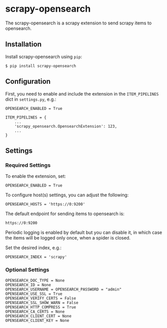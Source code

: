 # scrapy-opensearch

The scrapy-opensearch is a scrapy extension to send scrapy items to
opensearch.

## Installation

Install scrapy-opensearch using `pip`:

    $ pip install scrapy-opensearch

## Configuration

First, you need to enable and include the extension in the `ITEM_PIPELINES` dict in
`settings.py`, e.g.:

    OPENSEARCH_ENABLED = True

    ITEM_PIPELINES = {
        ...
        'scrapy_opensearch.OpensearchExtension': 123,
        ...
    }

## Settings

### Required Settings

To enable the extension, set:

    OPENSEARCH_ENABLED = True

To configure host(s) settings, you can adjust the following:

    OPENSEARCH_HOSTS = 'https://0:9200'

The default endpoint for sending items to opensearch is:

    https://0:9200

Periodic logging is enabled by default but you can disable it, in which
case the items will be logged only once, when a spider is closed.

Set the desired index, e.g.:

    OPENSEARCH_INDEX = 'scrapy'

### Optional Settings

    OPENSEARCH_DOC_TYPE = None
    OPENSEARCH_ID = None
    OPENSEARCH_USERNAME = OPENSEARCH_PASSWORD = "admin"
    OPENSEARCH_USE_SSL = True
    OPENSEARCH_VERIFY_CERTS = False
    OPENSEARCH_SSL_SHOW_WARN = False
    OPENSEARCH_HTTP_COMPRESS = True
    OPENSEARCH_CA_CERTS = None
    OPENSEARCH_CLIENT_CERT = None
    OPENSEARCH_CLIENT_KEY = None

<!-- You can specify which indexes you want logged if you don't want all
scrapy opensearch items. The default is an empty list which indicates that
all opensearch items should be logged. You can, for example, log only
downloader and robotstxt exception opensearch items by setting
`OPENSEARCH_LOG_ONLY` to `['downloader', 'robotstxt.exception_count']`.

    OPENSEARCH_LOG_ONLY = []

You can also specify indexes to ignore the same way using
`OPENSEARCH_IGNORE`:

    OPENSEARCH_IGNORE = []

## Tags

Certain platforms such as datadog and influxdb offer tagging options.

To enable tagging set `OPENSEARCH_TAGGING` to `True`, it is disabled by
default:

    OPENSEARCH_TAGGING = False

Then, you can set custom tags using `OPENSEARCH_TAGS`. Currently, only
`spider_name_tag` is supported and setting it to True will add the
spider's as a tag on all items:

    OPENSEARCH_TAGS = {
        'spider_name_tag': True
    }

You can also set custom tags by setting `OPENSEARCH_TAGS` attribute on
each spider. This must be a dictionary containing tag names as keys and
tag values as dictionary values. -->
